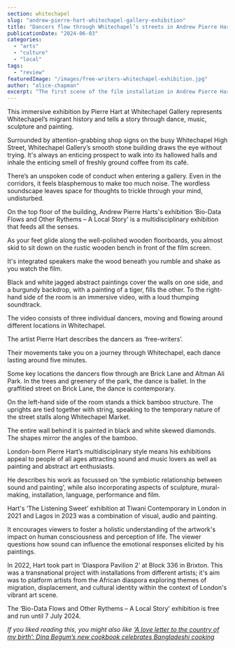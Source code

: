 ```yaml
---
section: whitechapel
slug: "andrew-pierre-hart-whitechapel-gallery-exhibition"
title: "Dancers flow through Whitechapel’s streets in Andrew Pierre Hart’s multidisciplinary exhibition at Whitechapel Gallery"
publicationDate: "2024-06-03"
categories: 
  - "arts"
  - "culture"
  - "local"
tags: 
  - "review"
featuredImage: "/images/free-writers-whitechapel-exhibition.jpg"
author: "alice-chapman"
excerpt: "The first scene of the film installation in Andrew Pierre Hart's exhibition at Whitechapel Gallery in Tower Hamlets East London."
---
```


This immersive exhibition by Pierre Hart at Whitechapel Gallery represents Whitechapel’s migrant history and tells a story through dance, music, sculpture and painting. 

Surrounded by attention-grabbing shop signs on the busy Whitechapel High Street, Whitechapel Gallery’s smooth stone building draws the eye without trying. It's always an enticing prospect to walk into its hallowed halls and inhale the enticing smell of freshly ground coffee from its café.

There’s an unspoken code of conduct when entering a gallery. Even in the corridors, it feels blasphemous to make too much noise. The wordless soundscape leaves space for thoughts to trickle through your mind, undisturbed. 

On the top floor of the building, Andrew Pierre Harts's exhibition ‘Bio-Data Flows and Other Rythems – A Local Story’ is a multidisciplinary exhibition that feeds all the senses. 

As your feet glide along the well-polished wooden floorboards, you almost skid to sit down on the rustic wooden bench in front of the film screen.  

It's integrated speakers make the wood beneath you rumble and shake as you watch the film. 

Black and white jagged abstract paintings cover the walls on one side, and a burgundy backdrop, with a painting of a tiger, fills the other. To the right-hand side of the room is an immersive video, with a loud thumping soundtrack. 

The video consists of three individual dancers, moving and flowing around different locations in Whitechapel. 

The artist Pierre Hart describes the dancers as ‘free-writers’. 

Their movements take you on a journey through Whitechapel, each dance lasting around five minutes. 

Some key locations the dancers flow through are Brick Lane and Altman Ali Park. In the trees and greenery of the park, the dance is ballet. In the graffitied street on Brick Lane, the dance is contemporary. 

On the left-hand side of the room stands a thick bamboo structure. The uprights are tied together with string, speaking to the temporary nature of the street stalls along Whitechapel Market. 

The entire wall behind it is painted in black and white skewed diamonds. The shapes mirror the angles of the bamboo. 

London-born Pierre Hart’s multidisciplinary style means his exhibitions appeal to people of all ages attracting sound and music lovers as well as painting and abstract art enthusiasts. 

He describes his work as focussed on 'the symbiotic relationship between sound and painting', while also incorporating aspects of sculpture, mural-making, installation, language, performance and film.

Hart's ‘The Listening Sweet’ exhibition at Tiwani Contemporary in London in 2021 and Lagos in 2023 was a combination of visual, audio and painting. 

It encourages viewers to foster a holistic understanding of the artwork's impact on human consciousness and perception​ of life. The viewer questions how sound can influence the emotional responses elicited by his paintings​. 

In 2022, Hart took part in ‘Diaspora Pavilion 2’ at Block 336 in Brixton. This was a transnational project with installations from different artists; it's aim was to platform artists from the African diaspora exploring themes of migration, displacement, and cultural identity within the context of London's vibrant art scene. 

The ‘Bio-Data Flows and Other Rythems – A Local Story’ exhibition is free and run until 7 July 2024.

_If you liked reading this, you might also like_ [_‘A love letter to the country of my birth’: Dina Begum’s new cookbook celebrates Bangladeshi cooking_](https://whitechapellondon.co.uk/dina-begum-made-in-bangladesh-cookbook-recipes/)
